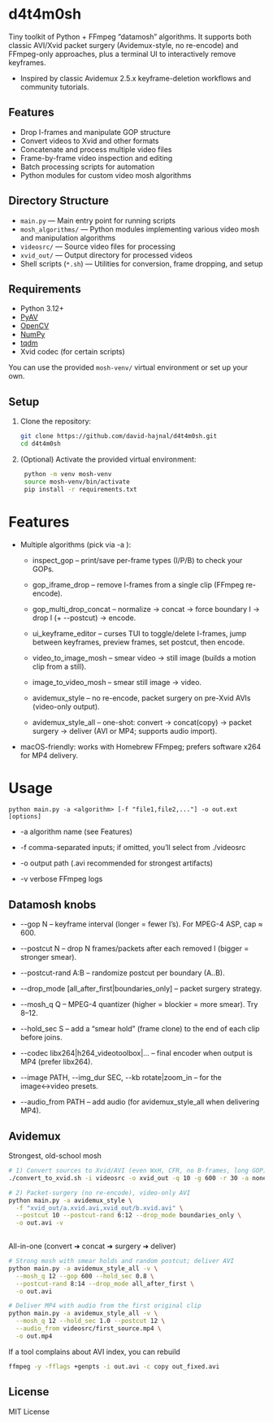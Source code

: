 # d4t4m0sh

Tiny toolkit of Python + FFmpeg “datamosh” algorithms. It supports both classic AVI/Xvid packet surgery (Avidemux-style, no re-encode) and FFmpeg-only approaches, plus a terminal UI to interactively remove keyframes.

* Inspired by classic Avidemux 2.5.x keyframe-deletion workflows and community tutorials.

## Features
- Drop I-frames and manipulate GOP structure
- Convert videos to Xvid and other formats
- Concatenate and process multiple video files
- Frame-by-frame video inspection and editing
- Batch processing scripts for automation
- Python modules for custom video mosh algorithms

## Directory Structure
- `main.py` — Main entry point for running scripts
- `mosh_algorithms/` — Python modules implementing various video mosh and manipulation algorithms
- `videosrc/` — Source video files for processing
- `xvid_out/` — Output directory for processed videos
- Shell scripts (`*.sh`) — Utilities for conversion, frame dropping, and setup

## Requirements
- Python 3.12+
- [PyAV](https://github.com/PyAV-Org/PyAV)
- [OpenCV](https://opencv.org/)
- [NumPy](https://numpy.org/)
- [tqdm](https://tqdm.github.io/)
- Xvid codec (for certain scripts)

You can use the provided `mosh-venv/` virtual environment or set up your own.

## Setup
1. Clone the repository:
   ```sh
   git clone https://github.com/david-hajnal/d4t4m0sh.git
   cd d4t4m0sh
   ```
2. (Optional) Activate the provided virtual environment:
   ```sh
    python -m venv mosh-venv
    source mosh-venv/bin/activate
    pip install -r requirements.txt
    ```

# Features

- Multiple algorithms (pick via -a <name>):

    - inspect_gop – print/save per-frame types (I/P/B) to check your GOPs.

    - gop_iframe_drop – remove I-frames from a single clip (FFmpeg re-encode).

    - gop_multi_drop_concat – normalize → concat → force boundary I → drop I (+ --postcut) → encode.

    - ui_keyframe_editor – curses TUI to toggle/delete I-frames, jump between keyframes, preview frames, set postcut, then encode.

    - video_to_image_mosh – smear video → still image (builds a motion clip from a still).

    - image_to_video_mosh – smear still image → video.

    - avidemux_style – no re-encode, packet surgery on pre-Xvid AVIs (video-only output).

    - avidemux_style_all – one-shot: convert → concat(copy) → packet surgery → deliver (AVI or MP4; supports audio import).

- macOS-friendly: works with Homebrew FFmpeg; prefers software x264 for MP4 delivery.

# Usage 

```
python main.py -a <algorithm> [-f "file1,file2,..."] -o out.ext [options]
```

* -a algorithm name (see Features)

* -f comma-separated inputs; if omitted, you’ll select from ./videosrc

* -o output path (.avi recommended for strongest artifacts)

* -v verbose FFmpeg logs

## Datamosh knobs

* --gop N – keyframe interval (longer = fewer I’s). For MPEG-4 ASP, cap ≈ 600.

* --postcut N – drop N frames/packets after each removed I (bigger = stronger smear).

* --postcut-rand A:B – randomize postcut per boundary (A..B).

* --drop_mode [all_after_first|boundaries_only] – packet surgery strategy.

* --mosh_q Q – MPEG-4 quantizer (higher = blockier = more smear). Try 8–12.

* --hold_sec S – add a “smear hold” (frame clone) to the end of each clip before joins.

* --codec libx264|h264_videotoolbox|… – final encoder when output is MP4 (prefer libx264).

* --image PATH, --img_dur SEC, --kb rotate|zoom_in – for the image↔video presets.

* --audio_from PATH – add audio (for avidemux_style_all when delivering MP4).

## Avidemux

Strongest, old-school mosh

```bash
# 1) Convert sources to Xvid/AVI (even WxH, CFR, no B-frames, long GOP)
./convert_to_xvid.sh -i videosrc -o xvid_out -q 10 -g 600 -r 30 -a none

# 2) Packet-surgery (no re-encode), video-only AVI
python main.py -a avidemux_style \
  -f "xvid_out/a.xvid.avi,xvid_out/b.xvid.avi" \
  --postcut 10 --postcut-rand 6:12 --drop_mode boundaries_only \
  -o out.avi -v
  
```

All-in-one (convert ➜ concat ➜ surgery ➜ deliver)

```bash
# Strong mosh with smear holds and random postcut; deliver AVI
python main.py -a avidemux_style_all -v \
  --mosh_q 12 --gop 600 --hold_sec 0.8 \
  --postcut-rand 8:14 --drop_mode all_after_first \
  -o out.avi

# Deliver MP4 with audio from the first original clip
python main.py -a avidemux_style_all -v \
  --mosh_q 12 --hold_sec 1.0 --postcut 12 \
  --audio_from videosrc/first_source.mp4 \
  -o out.mp4
```

If a tool complains about AVI index, you can rebuild

```bash
ffmpeg -y -fflags +genpts -i out.avi -c copy out_fixed.avi
```

## License
MIT License
